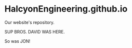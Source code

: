 HalcyonEngineering.github.io
============================

Our website's repository.

SUP BROS. DAVID WAS HERE.

So was JON!